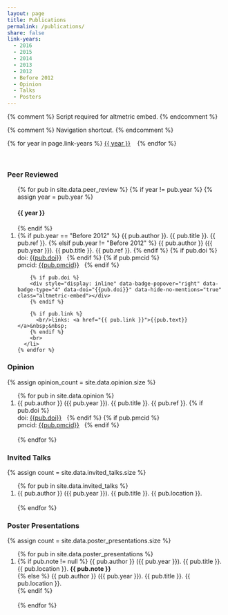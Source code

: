 ```yaml
---
layout: page
title: Publications
permalink: /publications/
share: false
link-years:
  - 2016
  - 2015
  - 2014
  - 2013
  - 2012
  - Before 2012
  - Opinion
  - Talks
  - Posters
---
```


{% comment %} Script required for altmetric embed. {% endcomment %}  
<script type='text/javascript' src='https://d1bxh8uas1mnw7.cloudfront.net/assets/embed.js'></script>
  
{% comment %} Navigation shortcut. {% endcomment %}  
<p>
{% for year in page.link-years %}
<a href="/publications/#{{ year }}">{{ year }}</a>&nbsp;&nbsp;&nbsp;
{% endfor %}
</p><br>

### Peer Reviewed
  <ol reversed>
    {% for pub in site.data.peer_review %}
      {% if year != pub.year %}
        {% assign year = pub.year %}
        <a class="anchor" id="{{ year }}"><h4>{{ year }}</h4></a>
      {% endif %}
      <li>
        {% if pub.year == "Before 2012" %}
          {{ pub.author }}. {{ pub.title }}. {{ pub.ref }}.
        {% elsif pub.year != "Before 2012" %}
          {{ pub.author }} ({{ pub.year }}). {{ pub.title }}. {{ pub.ref }}.
        {% endif %}
        {% if pub.doi %}
          <br/>doi: <a href="http://dx.doi.org/{{ pub.doi }}">{{pub.doi}}</a>&nbsp;&nbsp; 
        {% endif %}
        {% if pub.pmcid %}
          <br/>pmcid: <a href="http://www.ncbi.nlm.nih.gov/pmc/articles/{{ pub.pmcid }}">{{pub.pmcid}}</a>&nbsp;&nbsp; 
        {% endif %}
        
        {% if pub.doi %}
        <div style="display: inline" data-badge-popover="right" data-badge-type="4" data-doi="{{pub.doi}}" data-hide-no-mentions="true" class="altmetric-embed"></div>
        {% endif %}
        
        {% if pub.link %}
          <br/>links: <a href="{{ pub.link }}">{{pub.text}}</a>&nbsp;&nbsp; 
        {% endif %}
        <br>
      </li>
    {% endfor %}
  </ol>

<a class="anchor" id="Opinion"></a>

### Opinion
  {% assign opinion_count = site.data.opinion.size %}
  
  <ol reversed>
    {% for pub in site.data.opinion %}
      <li>
        {{ pub.author }} ({{ pub.year }}). {{ pub.title }}. {{ pub.ref }}.
        {% if pub.doi %}
          <br/>doi: <a href="http://dx.doi.org/{{ pub.doi }}">{{pub.doi}}</a>&nbsp;&nbsp; 
        {% endif %}
        {% if pub.pmcid %}
          <br/>pmcid: <a href="http://www.ncbi.nlm.nih.gov/pmc/articles/{{ pub.pmcid }}">{{pub.pmcid}}</a>&nbsp;&nbsp; 
        {% endif %}
      </li><br>
    {% endfor %}
  </ol>


<a class="anchor" id="Talks"></a>

### Invited Talks
  {% assign count = site.data.invited_talks.size %}
  
  <ol reversed>
    {% for pub in site.data.invited_talks %}
      <li> 
        {{ pub.author }} ({{ pub.year }}). {{ pub.title }}. {{ pub.location }}.<br/>
      </li><br>
    {% endfor %}
  </ol>

<a class="anchor" id="Posters"></a>  

### Poster Presentations

  {% assign count = site.data.poster_presentations.size %}
  
  <ol reversed>
    {% for pub in site.data.poster_presentations %}
      <li>
        {% if pub.note != null %}
          {{ pub.author }} ({{ pub.year }}). {{ pub.title }}. {{ pub.location }}. <b>{{ pub.note }}</b> <br/>
        {% else %}
          {{ pub.author }} ({{ pub.year }}). {{ pub.title }}. {{ pub.location }}.<br/>
        {% endif %}
      </li><br>
    {% endfor %}
  </ol>
